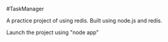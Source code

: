 #TaskManager

A practice project of using redis.
Built using node.js and redis.

Launch the project using "node app"

